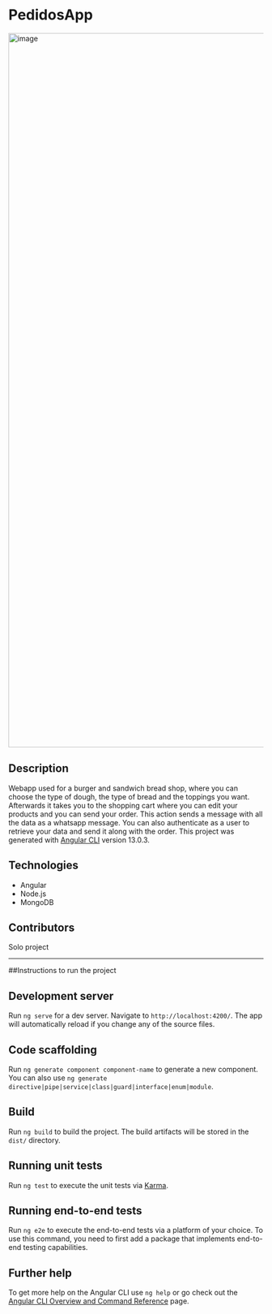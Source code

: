 # PedidosApp

<img width="1408" alt="image" src="https://github.com/gfrancoa/pedidos-app/assets/74123374/63503edf-e1af-4d3a-ae18-9bd667bfb17d">

## Description
Webapp used for a burger and sandwich bread shop, where you can choose the type of dough, the type of bread and the toppings you want. Afterwards it takes you to the shopping cart where you can edit your products and you can send your order. This action sends a message with all the data as a whatsapp message. You can also authenticate as a user to retrieve your data and send it along with the order.
This project was generated with [Angular CLI](https://github.com/angular/angular-cli) version 13.0.3.

## Technologies
- Angular
- Node.js
- MongoDB

## Contributors
Solo project

------
##Instructions to run the project

## Development server

Run `ng serve` for a dev server. Navigate to `http://localhost:4200/`. The app will automatically reload if you change any of the source files.

## Code scaffolding

Run `ng generate component component-name` to generate a new component. You can also use `ng generate directive|pipe|service|class|guard|interface|enum|module`.

## Build

Run `ng build` to build the project. The build artifacts will be stored in the `dist/` directory.

## Running unit tests

Run `ng test` to execute the unit tests via [Karma](https://karma-runner.github.io).

## Running end-to-end tests

Run `ng e2e` to execute the end-to-end tests via a platform of your choice. To use this command, you need to first add a package that implements end-to-end testing capabilities.

## Further help

To get more help on the Angular CLI use `ng help` or go check out the [Angular CLI Overview and Command Reference](https://angular.io/cli) page.
